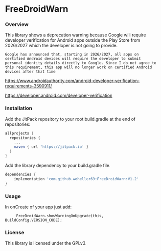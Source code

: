 # FreeDroidWarn

### Overview

This library shows a deprecation warning because Google will require developer verification for Android apps outside the Play Store from 2026/2027 which the developer is not going to provide.


    Google has announced that, starting in 2026/2027, all apps on certified Android devices will require the developer to submit personal identity details directly to Google. Since I do not agree to this requirement, this app will no longer work on certified Android devices after that time

https://www.androidauthority.com/android-developer-verification-requirements-3590911/

https://developer.android.com/developer-verification


### Installation

Add the JitPack repository to your root build.gradle at the end of repositories:

```gradle
allprojects {
  repositories {
    ...
    maven { url 'https://jitpack.io' }
  }
}
```

Add the library dependency to your build.gradle file.

```gradle
dependencies {
    implementation 'com.github.woheller69:FreeDroidWarn:V1.2'
}
```

### Usage

In onCreate of your app just add:

```
     FreeDroidWarn.showWarningOnUpgrade(this, BuildConfig.VERSION_CODE);

```


### License

This library is licensed under the GPLv3.


